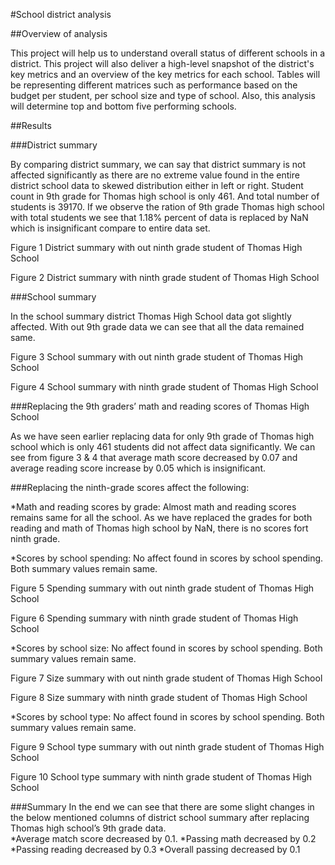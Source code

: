 #School district analysis

##Overview of analysis

This project will help us to understand overall status of different schools in a district. This project will also deliver a high-level snapshot of the district's key metrics and an overview of the key metrics for each school. Tables will be representing different matrices such as performance based on the budget per student, per school size and type of school. Also, this analysis will determine top and bottom five performing schools. 

##Results

###District summary

By comparing district summary, we can say that district summary is not affected significantly as there are no extreme value found in the entire district school data to skewed distribution either in left or right. Student count in 9th grade for Thomas high school is only 461. And total number of students is 39170. If we observe the ration of 9th grade Thomas high school with total students we see that 1.18% percent of data is replaced by NaN which is insignificant compare to entire data set.          

Figure 1 District summary with out ninth grade student of Thomas High School 
 
Figure 2 District summary with ninth grade student of Thomas High School
 
###School summary

 In the school summary district Thomas High School data got slightly affected. With out 9th grade data we can see that all the data remained same.

Figure 3 School summary with out ninth grade student of Thomas High School
 
Figure 4 School summary with ninth grade student of Thomas High School
 
###Replacing the 9th graders’ math and reading scores of Thomas High School 

As we have seen earlier replacing data for only 9th grade of Thomas high school which is only 461 students did not affect data significantly. We can see from figure 3 & 4 that average math score decreased by 0.07 and average reading score increase by 0.05 which is insignificant.     

###Replacing the ninth-grade scores affect the following:

*Math and reading scores by grade: Almost math and reading scores remains same for all the school. As we have replaced the grades for both reading and math of Thomas high school by NaN, there is no scores fort ninth grade. 

*Scores by school spending: No affect found in scores by school spending. Both summary values remain same.

Figure 5 Spending summary with out ninth grade student of Thomas High School
   
Figure 6 Spending summary with ninth grade student of Thomas High School
 
*Scores by school size: No affect found in scores by school spending. Both summary values remain same.

Figure 7 Size summary with out ninth grade student of Thomas High School
 
Figure 8 Size summary with ninth grade student of Thomas High School
 
*Scores by school type: No affect found in scores by school spending. Both summary values remain same.

Figure 9 School type summary with out ninth grade student of Thomas High School
 
Figure 10 School type summary with ninth grade student of Thomas High School
 

###Summary
In the end we can see that there are some slight changes in the below mentioned columns of district school summary after replacing Thomas high school’s 9th grade data.   
*Average match score decreased by 0.1. 
*Passing math decreased by 0.2
*Passing reading decreased by 0.3
*Overall passing decreased by 0.1

